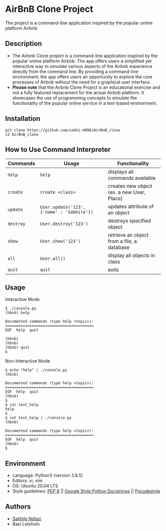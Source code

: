 # AirBnB Clone Project
The project is a command-line application inspired by the popular online platform Airbnb.

## Description
 * The Airbnb Clone project is a command-line application inspired by the popular online platform Airbnb. The app offers users a simplified yet interactive way to simulate various aspects of the Airbnb experience directly from the command line. By providing a command-line environment, the app offers users an opportunity to explore the core processes of Airbnb without the need for a graphical user interface.
 * **Please note** that the Airbnb Clone Project is an educational exercise and not a fully featured replacement for the actual Airbnb platform. It showcases the use of programming concepts to simulate the functionality of the popular online service in a text-based environment.


## Installation
```
git clone https://github.com/sakhi-4096/AirBnB_clone
cd AirBnB_clone
```
## How to Use Command Interpreter
| Commands  | Usage                                         | Functionality                              |
| --------- | --------------------------------------------- | ------------------------------------------ |
| `help`    | `help`                                        | displays all commands available            |
| `create`  | `create <class>`                              | creates new object (ex. a new User, Place) |
| `update`  | `User.update('123', {'name' : 'Sakhile'})`    | updates attribute of an object             |
| `destroy` | `User.destroy('123')`                         | destroys specified object                  |
| `show`    | `User.show('123')`                            | retrieve an object from a file, a database |
| `all`     | `User.all()`                                  | display all objects in class               |
| `quit`    | `quit`                                        | exits                                      |


## Usage
Interactive Mode
```
$ ./console.py
(hbnb) help

Documented commands (type help <topic>):
========================================
EOF  help  quit

(hbnb)
(hbnb)
(hbnb) quit
$
```
Non-Interactive Mode
```
$ echo "help" | ./console.py
(hbnb)

Documented commands (type help <topic>):
========================================
EOF  help  quit
(hbnb)
$
$ cat test_help
help
$
$ cat test_help | ./console.py
(hbnb)

Documented commands (type help <topic>):
========================================
EOF  help  quit
(hbnb)
$
```

## Environment
* Language: Python3 (version 3.8.5)
* Editors: vi, vim
* OS: Ubuntu 20.04 LTS
* Style guidelines: [PEP 8](https://peps.python.org/pep-0008/) || [Google Style Python Docstrings](https://sphinxcontrib-napoleon.readthedocs.io/en/latest/example_google.html) || [Pycodestyle](https://pycodestyle.pycqa.org/en/latest/)

## Authors
 * [Sakhile Ndlazi](https://www.twitter.com/sakhilelindah)
 * Basi Letsholo

